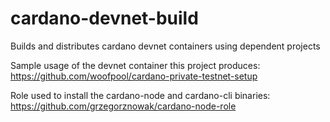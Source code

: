 # cardano-devnet-build
Builds and distributes cardano devnet containers using dependent projects

Sample usage of the devnet container this project produces:
https://github.com/woofpool/cardano-private-testnet-setup

Role used to install the cardano-node and cardano-cli binaries: 
https://github.com/grzegorznowak/cardano-node-role


